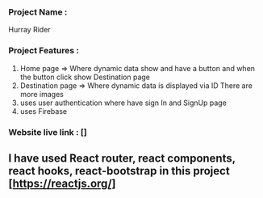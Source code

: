 
### Project Name :
Hurray Rider

### Project Features :
1. Home page => Where dynamic data show and have a button and when the button click show Destination page 
2. Destination page => Where dynamic data is displayed via ID There are more images
3. uses user authentication where have sign In and SignUp page 
4. uses Firebase

### Website live link : []

## I have used React router, react components, react hooks, react-bootstrap in this project  [https://reactjs.org/]
